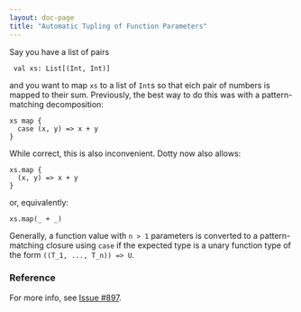 ```yaml
---
layout: doc-page
title: "Automatic Tupling of Function Parameters"
---
```


Say you have a list of pairs

     val xs: List[(Int, Int)]

and you want to map `xs` to a list of `Int`s so that eich pair of numbers is mapped to
their sum. Previously, the best way to do this was with a pattern-matching decomposition:

    xs map {
      case (x, y) => x + y
    }

While correct, this is also inconvenient. Dotty now also allows:

    xs.map {
      (x, y) => x + y
    }

or, equivalently:

    xs.map(_ + _)

Generally, a function value with `n > 1` parameters is converted to a
pattern-matching closure using `case` if the expected type is a unary
function type of the form `((T_1, ..., T_n)) => U`.

### Reference

For more info, see [Issue #897](https://github.com/lampepfl/dotty/issues/897).
